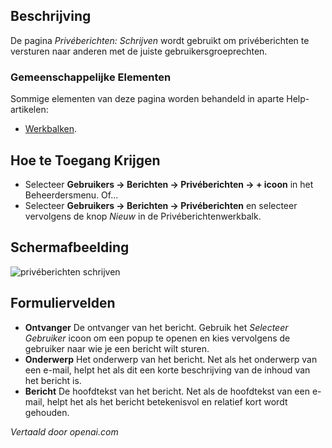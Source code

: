 <!-- Filename: Help4.x:Private_Messages:_Write  / Display title: Privéberichten: Schrijven -->

## Beschrijving

De pagina *Privéberichten: Schrijven* wordt gebruikt om privéberichten te versturen naar anderen met de juiste gebruikersgroeprechten.

### Gemeenschappelijke Elementen

Sommige elementen van deze pagina worden behandeld in aparte Help-artikelen:

* [Werkbalken](jdocmanual?article=help/common-elements/toolbars).

## Hoe te Toegang Krijgen

- Selecteer **Gebruikers → Berichten → Privéberichten → + icoon** in het
  Beheerdersmenu. Of...
- Selecteer **Gebruikers → Berichten → Privéberichten** en selecteer
  vervolgens de knop *Nieuw* in de Privéberichtenwerkbalk.

## Schermafbeelding

![privéberichten schrijven](../../../nl/images/private-messages/private-messages-write.png)

## Formuliervelden

- **Ontvanger** De ontvanger van het bericht. Gebruik het *Selecteer Gebruiker* icoon om een popup te openen en kies vervolgens de gebruiker naar wie je een bericht wilt sturen.
- **Onderwerp** Het onderwerp van het bericht. Net als het onderwerp van een e-mail, helpt het als dit een korte beschrijving van de inhoud van het bericht is.
- **Bericht** De hoofdtekst van het bericht. Net als de hoofdtekst van een e-mail, helpt het als het bericht betekenisvol en relatief kort wordt gehouden.

*Vertaald door openai.com*


